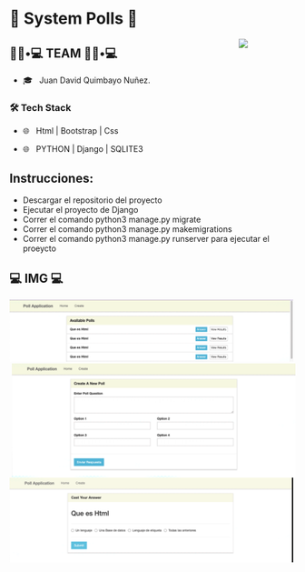 #  :snake: System Polls :snake:

<img src="https://user-images.githubusercontent.com/74111185/165887205-ee82ee3c-00b0-40ae-9bd6-e4c84f8d3bae.png" min-width="100px" max-width="100px" width="100px" align="right">


<h2> 👨🏻•💻 TEAM 👨🏻•💻 </h2>

- 🎓 &nbsp; Juan David Quimbayo Nuñez.


<h3>🛠 Tech Stack</h3>

- 🌐 &nbsp; Html | Bootstrap  | Css

- 🌐 &nbsp; PYTHON | Django  | SQLITE3


## Instrucciones:
- Descargar el repositorio del proyecto
- Ejecutar el proyecto de Django 
- Correr el comando python3 manage.py migrate
- Correr el comando python3 manage.py makemigrations           
- Correr el comando python3 manage.py runserver para ejecutar el proeycto        


<h2>💻 IMG 💻</h2>

<img  src="https://github.com/JDQN/System-Polls/blob/main/img1.png" width="500" />

<img align='right' src="https://github.com/JDQN/System-Polls/blob/main/img2.png" width="500" />

<img  src="https://github.com/JDQN/System-Polls/blob/main/img3.png" width="500" />
